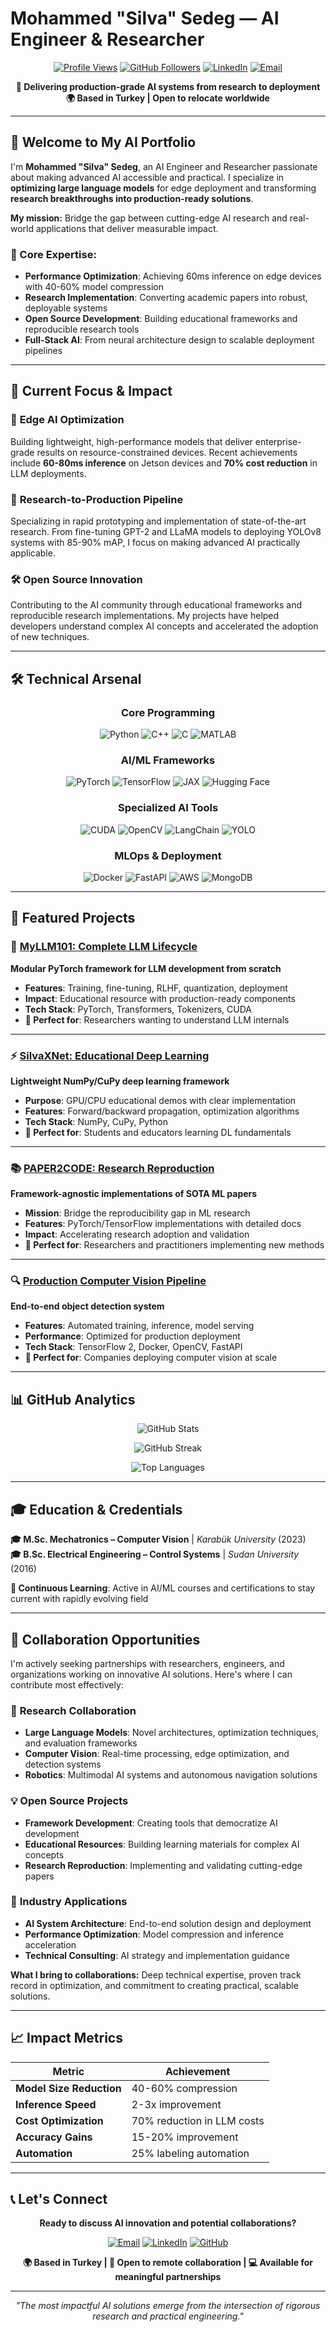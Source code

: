 # Mohammed "Silva" Sedeg — AI Engineer & Researcher

<div align="center">

[![Profile Views](https://komarev.com/ghpvc/?username=silvaxxx1&label=Profile+Views&color=blueviolet)](https://github.com/silvaxxx1)
[![GitHub Followers](https://img.shields.io/github/followers/silvaxxx1?style=social)](https://github.com/silvaxxx1)
[![LinkedIn](https://img.shields.io/badge/LinkedIn-0077B5?logo=linkedin&logoColor=white)](https://www.linkedin.com/in/mohammed-sedeg-67444b307/)
[![Email](https://img.shields.io/badge/Email-D14836?logo=gmail&logoColor=white)](mailto:silvapi1994@gmail.com)

**🚀 Delivering production-grade AI systems from research to deployment**  
**🌍 Based in Turkey | Open to relocate worldwide**

</div>

---

## 👋 Welcome to My AI Portfolio

I'm **Mohammed "Silva" Sedeg**, an AI Engineer and Researcher passionate about making advanced AI accessible and practical. I specialize in **optimizing large language models** for edge deployment and transforming **research breakthroughs into production-ready solutions**.

**My mission:** Bridge the gap between cutting-edge AI research and real-world applications that deliver measurable impact.

### 🎯 Core Expertise:
- **Performance Optimization**: Achieving 60ms inference on edge devices with 40-60% model compression
- **Research Implementation**: Converting academic papers into robust, deployable systems
- **Open Source Development**: Building educational frameworks and reproducible research tools
- **Full-Stack AI**: From neural architecture design to scalable deployment pipelines

---

## 🎯 Current Focus & Impact

### 🚀 **Edge AI Optimization**
Building lightweight, high-performance models that deliver enterprise-grade results on resource-constrained devices. Recent achievements include **60-80ms inference** on Jetson devices and **70% cost reduction** in LLM deployments.

### 🧠 **Research-to-Production Pipeline** 
Specializing in rapid prototyping and implementation of state-of-the-art research. From fine-tuning GPT-2 and LLaMA models to deploying YOLOv8 systems with 85-90% mAP, I focus on making advanced AI practically applicable.

### 🛠️ **Open Source Innovation**
Contributing to the AI community through educational frameworks and reproducible research implementations. My projects have helped developers understand complex AI concepts and accelerated the adoption of new techniques.

---

## 🛠️ Technical Arsenal

<div align="center">

### **Core Programming**
![Python](https://img.shields.io/badge/Python-3776AB?style=for-the-badge&logo=python&logoColor=white)
![C++](https://img.shields.io/badge/C++-00599C?style=for-the-badge&logo=c%2B%2B&logoColor=white)
![C](https://img.shields.io/badge/C-A8B9CC?style=for-the-badge&logo=c&logoColor=black)
![MATLAB](https://img.shields.io/badge/MATLAB-0076A8?style=for-the-badge&logo=mathworks&logoColor=white)

### **AI/ML Frameworks**
![PyTorch](https://img.shields.io/badge/PyTorch-EE4C2C?style=for-the-badge&logo=pytorch&logoColor=white)
![TensorFlow](https://img.shields.io/badge/TensorFlow-FF6F00?style=for-the-badge&logo=tensorflow&logoColor=white)
![JAX](https://img.shields.io/badge/JAX-FF6F00?style=for-the-badge)
![Hugging Face](https://img.shields.io/badge/🤗_Hugging_Face-FFD21E?style=for-the-badge)

### **Specialized AI Tools**
![CUDA](https://img.shields.io/badge/CUDA-76B900?style=for-the-badge&logo=nvidia&logoColor=white)
![OpenCV](https://img.shields.io/badge/OpenCV-5C3EBC?style=for-the-badge&logo=opencv&logoColor=white)
![LangChain](https://img.shields.io/badge/LangChain-1C3C3C?style=for-the-badge)
![YOLO](https://img.shields.io/badge/YOLO-00FFFF?style=for-the-badge)

### **MLOps & Deployment**
![Docker](https://img.shields.io/badge/Docker-2496ED?style=for-the-badge&logo=docker&logoColor=white)
![FastAPI](https://img.shields.io/badge/FastAPI-009688?style=for-the-badge&logo=fastapi&logoColor=white)
![AWS](https://img.shields.io/badge/AWS-232F3E?style=for-the-badge&logo=amazonaws&logoColor=white)
![MongoDB](https://img.shields.io/badge/MongoDB-47A248?style=for-the-badge&logo=mongodb&logoColor=white)

</div>

---

## 🌟 Featured Projects

### 🤖 [MyLLM101: Complete LLM Lifecycle](https://github.com/silvaxxx1/MyLLM101)
**Modular PyTorch framework for LLM development from scratch**
- **Features**: Training, fine-tuning, RLHF, quantization, deployment
- **Impact**: Educational resource with production-ready components
- **Tech Stack**: PyTorch, Transformers, Tokenizers, CUDA
- **🎯 Perfect for**: Researchers wanting to understand LLM internals

---

### ⚡ [SilvaXNet: Educational Deep Learning](https://github.com/silvaxxx1/SilvaNet)
**Lightweight NumPy/CuPy deep learning framework**
- **Purpose**: GPU/CPU educational demos with clear implementation
- **Features**: Forward/backward propagation, optimization algorithms
- **Tech Stack**: NumPy, CuPy, Python
- **🎯 Perfect for**: Students and educators learning DL fundamentals

---

### 📚 [PAPER2CODE: Research Reproduction](https://github.com/silvaxxx1/PAPER2CODE)
**Framework-agnostic implementations of SOTA ML papers**
- **Mission**: Bridge the reproducibility gap in ML research
- **Features**: PyTorch/TensorFlow implementations with detailed docs
- **Impact**: Accelerating research adoption and validation
- **🎯 Perfect for**: Researchers and practitioners implementing new methods

---

### 🔍 [Production Computer Vision Pipeline](https://github.com/silvaxxx1/Automated-Pipeline-for-Inference-and-Fine-Tuning-Using-TensorFlow-2-Object-Detection-API)
**End-to-end object detection system**
- **Features**: Automated training, inference, model serving
- **Performance**: Optimized for production deployment
- **Tech Stack**: TensorFlow 2, Docker, OpenCV, FastAPI
- **🎯 Perfect for**: Companies deploying computer vision at scale

---

## 📊 GitHub Analytics

<div align="center">

![GitHub Stats](https://github-readme-stats.vercel.app/api?username=silvaxxx1&show_icons=true&theme=radical&hide_border=true&count_private=true)

![GitHub Streak](https://streak-stats.demolab.com?user=silvaxxx1&theme=radical&hide_border=true)

![Top Languages](https://github-readme-stats.vercel.app/api/top-langs/?username=silvaxxx1&layout=compact&theme=radical&hide_border=true&exclude_repo=MyLLM101)

</div>

---

## 🎓 Education & Credentials

**🎓 M.Sc. Mechatronics – Computer Vision** | *Karabük University* (2023)  
**🎓 B.Sc. Electrical Engineering – Control Systems** | *Sudan University* (2016)

**📜 Continuous Learning**: Active in AI/ML courses and certifications to stay current with rapidly evolving field

---

## 🤝 Collaboration Opportunities

I'm actively seeking partnerships with researchers, engineers, and organizations working on innovative AI solutions. Here's where I can contribute most effectively:

### 🔬 **Research Collaboration**
- **Large Language Models**: Novel architectures, optimization techniques, and evaluation frameworks
- **Computer Vision**: Real-time processing, edge optimization, and detection systems
- **Robotics**: Multimodal AI systems and autonomous navigation solutions

### 💡 **Open Source Projects**
- **Framework Development**: Creating tools that democratize AI development
- **Educational Resources**: Building learning materials for complex AI concepts
- **Research Reproduction**: Implementing and validating cutting-edge papers

### 🚀 **Industry Applications**
- **AI System Architecture**: End-to-end solution design and deployment
- **Performance Optimization**: Model compression and inference acceleration
- **Technical Consulting**: AI strategy and implementation guidance

**What I bring to collaborations:** Deep technical expertise, proven track record in optimization, and commitment to creating practical, scalable solutions.

---

## 📈 Impact Metrics

<div align="center">

| **Metric** | **Achievement** |
|------------|-----------------|
| **Model Size Reduction** | 40-60% compression |
| **Inference Speed** | 2-3x improvement |
| **Cost Optimization** | 70% reduction in LLM costs |
| **Accuracy Gains** | 15-20% improvement |
| **Automation** | 25% labeling automation |

</div>

---

## 📞 Let's Connect

<div align="center">

**Ready to discuss AI innovation and potential collaborations?**

[![Email](https://img.shields.io/badge/📧_Contact_Me-D14836?style=for-the-badge&logo=gmail&logoColor=white)](mailto:silvapi1994@gmail.com)
[![LinkedIn](https://img.shields.io/badge/💼_Professional_Network-0077B5?style=for-the-badge&logo=linkedin&logoColor=white)](https://www.linkedin.com/in/mohammed-sedeg-67444b307/)
[![GitHub](https://img.shields.io/badge/🌟_View_Projects-181717?style=for-the-badge&logo=github&logoColor=white)](https://github.com/silvaxxx1)

**🌍 Based in Turkey | 🚀 Open to remote collaboration | 💻 Available for meaningful partnerships**

---

*"The most impactful AI solutions emerge from the intersection of rigorous research and practical engineering."*

</div>
